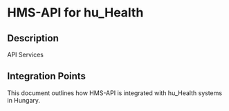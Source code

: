# HMS-API for hu_Health

## Description

API Services

## Integration Points

This document outlines how HMS-API is integrated with hu_Health systems in Hungary.
